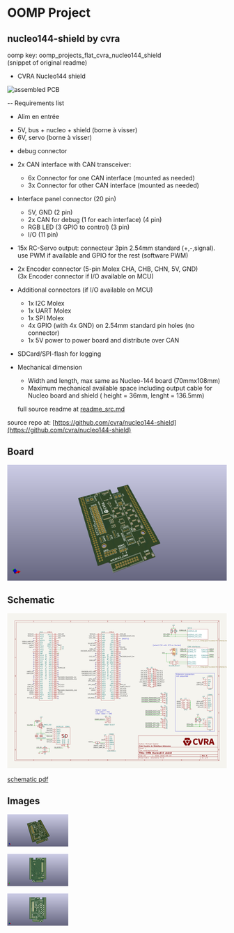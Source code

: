 # OOMP Project  
## nucleo144-shield  by cvra  
  
oomp key: oomp_projects_flat_cvra_nucleo144_shield  
(snippet of original readme)  
  
- CVRA Nucleo144 shield  
  
![assembled PCB](/shield.jpg)  
  
-- Requirements list  
* Alim en entrée  
 - 5V, bus + nucleo + shield (borne à visser)  
 - 6V, servo (borne à visser)  
* debug connector  
* 2x CAN interface with CAN transceiver:  
  - 6x Connector for one CAN interface (mounted as needed)  
  - 3x Connector for other CAN interface (mounted as needed)  
* Interface panel connector (20 pin)  
  - 5V, GND (2 pin)  
  - 2x CAN for debug (1 for each interface) (4 pin)  
  - RGB LED (3 GPIO to control) (3 pin)  
  - I/O (11 pin)  
* 15x RC-Servo output: connecteur 3pin 2.54mm standard (+,-,signal). use PWM if available and GPIO for the rest (software PWM)  
* 2x Encoder connector (5-pin Molex CHA, CHB, CHN, 5V, GND)  
(3x Encoder connector if I/O available on MCU)  
* Additional connectors (if I/O available on MCU)  
  - 1x I2C Molex  
  - 1x UART Molex  
  - 1x SPI Molex  
  - 4x GPIO (with 4x GND) on 2.54mm standard pin holes (no connector)  
  - 1x 5V power to power board and distribute over CAN  
* SDCard/SPI-flash for logging  
* Mechanical dimension  
  - Width and length, max same as Nucleo-144 board (70mmx108mm)  
  - Maximum mechanical available space including output cable for Nucleo board and shield ( height = 36mm, lenght = 136.5mm)  
  
  
  full source readme at [readme_src.md](readme_src.md)  
  
source repo at: [https://github.com/cvra/nucleo144-shield](https://github.com/cvra/nucleo144-shield)  
## Board  
  
[![working_3d.png](working_3d_600.png)](working_3d.png)  
## Schematic  
  
[![working_schematic.png](working_schematic_600.png)](working_schematic.png)  
  
[schematic pdf](working_schematic.pdf)  
## Images  
  
[![working_3d.png](working_3d_140.png)](working_3d.png)  
  
[![working_3d_back.png](working_3d_back_140.png)](working_3d_back.png)  
  
[![working_3d_front.png](working_3d_front_140.png)](working_3d_front.png)  
